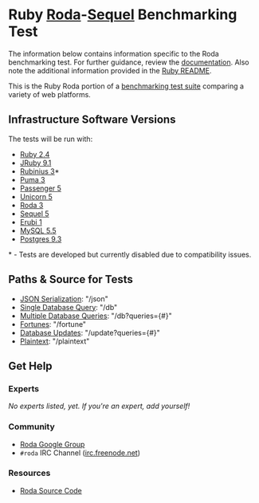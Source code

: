 # Ruby [Roda](http://roda.jeremyevans.net)-[Sequel](http://sequel.jeremyevans.net) Benchmarking Test

The information below contains information specific to the Roda benchmarking
test. For further guidance, review the
[documentation](https://github.com/TechEmpower/FrameworkBenchmarks/wiki). Also
note the additional information provided in the [Ruby README](../).

This is the Ruby Roda portion of a [benchmarking test suite](../../)
comparing a variety of web platforms.

## Infrastructure Software Versions

The tests will be run with:

* [Ruby 2.4](http://www.ruby-lang.org)
* [JRuby 9.1](http://jruby.org)
* [Rubinius 3](https://rubinius.com)\*
* [Puma 3](http://puma.io)
* [Passenger 5](https://www.phusionpassenger.com)
* [Unicorn 5](https://bogomips.org/unicorn/)
* [Roda 3](http://roda.jeremyevans.net)
* [Sequel 5](http://sequel.jeremyevans.net)
* [Erubi 1](https://github.com/jeremyevans/erubi)
* [MySQL 5.5](https://www.mysql.com)
* [Postgres 9.3](https://www.postgresql.org)

\* - Tests are developed but currently disabled due to compatibility issues.

## Paths & Source for Tests

* [JSON Serialization](hello_world.rb): "/json"
* [Single Database Query](hello_world.rb): "/db"
* [Multiple Database Queries](hello_world.rb): "/db?queries={#}"
* [Fortunes](hello_world.rb): "/fortune"
* [Database Updates](hello_world.rb): "/update?queries={#}"
* [Plaintext](hello_world.rb): "/plaintext"

## Get Help

### Experts

_No experts listed, yet. If you're an expert, add yourself!_

### Community

* [Roda Google Group](http://groups.google.com/group/ruby-roda)
* `#roda` IRC Channel ([irc.freenode.net](irc://irc.freenode.net/roda))

### Resources

* [Roda Source Code](https://github.com/jeremyevans/roda)
